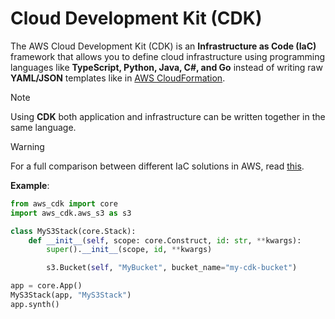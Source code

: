 # Cloud Development Kit (CDK)
The AWS Cloud Development Kit (CDK) is an **Infrastructure as Code (IaC)** framework that allows you to define cloud infrastructure using programming languages like **TypeScript, Python, Java, C#, and Go** instead of writing raw **YAML/JSON** templates like in [AWS CloudFormation](./cloudformation.md).

> [!NOTE]
> Using **CDK** both application and infrastructure can be written together in the same language.

> [!WARNING]
> For a full comparison between different IaC solutions in AWS, read [this](./aws-iac-comparison.md).


**Example**:
```python
from aws_cdk import core
import aws_cdk.aws_s3 as s3

class MyS3Stack(core.Stack):
    def __init__(self, scope: core.Construct, id: str, **kwargs):
        super().__init__(scope, id, **kwargs)

        s3.Bucket(self, "MyBucket", bucket_name="my-cdk-bucket")

app = core.App()
MyS3Stack(app, "MyS3Stack")
app.synth()
```